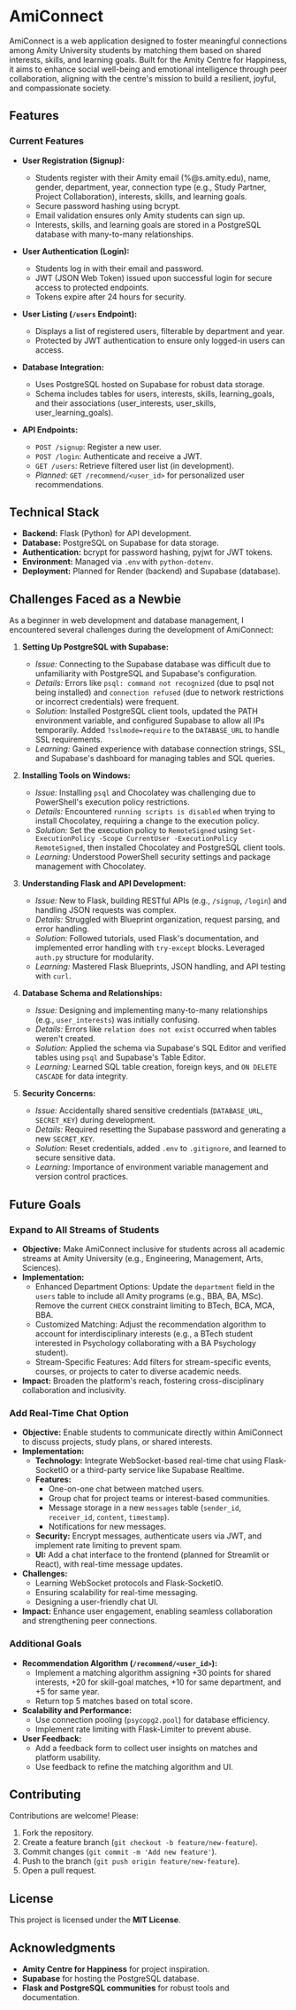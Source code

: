 # AmiConnect

AmiConnect is a web application designed to foster meaningful connections among Amity University students by matching them based on shared interests, skills, and learning goals. Built for the Amity Centre for Happiness, it aims to enhance social well-being and emotional intelligence through peer collaboration, aligning with the centre's mission to build a resilient, joyful, and compassionate society.

## Features

### Current Features

- **User Registration (Signup):**
  - Students register with their Amity email (%@s.amity.edu), name, gender, department, year, connection type (e.g., Study Partner, Project Collaboration), interests, skills, and learning goals.
  - Secure password hashing using bcrypt.
  - Email validation ensures only Amity students can sign up.
  - Interests, skills, and learning goals are stored in a PostgreSQL database with many-to-many relationships.

- **User Authentication (Login):**
  - Students log in with their email and password.
  - JWT (JSON Web Token) issued upon successful login for secure access to protected endpoints.
  - Tokens expire after 24 hours for security.

- **User Listing (`/users` Endpoint):**
  - Displays a list of registered users, filterable by department and year.
  - Protected by JWT authentication to ensure only logged-in users can access.

- **Database Integration:**
  - Uses PostgreSQL hosted on Supabase for robust data storage.
  - Schema includes tables for users, interests, skills, learning_goals, and their associations (user_interests, user_skills, user_learning_goals).

- **API Endpoints:**
  - `POST /signup`: Register a new user.
  - `POST /login`: Authenticate and receive a JWT.
  - `GET /users`: Retrieve filtered user list (in development).
  - *Planned:* `GET /recommend/<user_id>` for personalized user recommendations.

## Technical Stack

- **Backend:** Flask (Python) for API development.
- **Database:** PostgreSQL on Supabase for data storage.
- **Authentication:** bcrypt for password hashing, pyjwt for JWT tokens.
- **Environment:** Managed via `.env` with `python-dotenv`.
- **Deployment:** Planned for Render (backend) and Supabase (database).

## Challenges Faced as a Newbie

As a beginner in web development and database management, I encountered several challenges during the development of AmiConnect:

1. **Setting Up PostgreSQL with Supabase:**
   - *Issue:* Connecting to the Supabase database was difficult due to unfamiliarity with PostgreSQL and Supabase's configuration.
   - *Details:* Errors like `psql: command not recognized` (due to psql not being installed) and `connection refused` (due to network restrictions or incorrect credentials) were frequent.
   - *Solution:* Installed PostgreSQL client tools, updated the PATH environment variable, and configured Supabase to allow all IPs temporarily. Added `?sslmode=require` to the `DATABASE_URL` to handle SSL requirements.
   - *Learning:* Gained experience with database connection strings, SSL, and Supabase's dashboard for managing tables and SQL queries.

2. **Installing Tools on Windows:**
   - *Issue:* Installing `psql` and Chocolatey was challenging due to PowerShell's execution policy restrictions.
   - *Details:* Encountered `running scripts is disabled` when trying to install Chocolatey, requiring a change to the execution policy.
   - *Solution:* Set the execution policy to `RemoteSigned` using `Set-ExecutionPolicy -Scope CurrentUser -ExecutionPolicy RemoteSigned`, then installed Chocolatey and PostgreSQL client tools.
   - *Learning:* Understood PowerShell security settings and package management with Chocolatey.

3. **Understanding Flask and API Development:**
   - *Issue:* New to Flask, building RESTful APIs (e.g., `/signup`, `/login`) and handling JSON requests was complex.
   - *Details:* Struggled with Blueprint organization, request parsing, and error handling.
   - *Solution:* Followed tutorials, used Flask's documentation, and implemented error handling with `try-except` blocks. Leveraged `auth.py` structure for modularity.
   - *Learning:* Mastered Flask Blueprints, JSON handling, and API testing with `curl`.

4. **Database Schema and Relationships:**
   - *Issue:* Designing and implementing many-to-many relationships (e.g., `user_interests`) was initially confusing.
   - *Details:* Errors like `relation does not exist` occurred when tables weren't created.
   - *Solution:* Applied the schema via Supabase's SQL Editor and verified tables using `psql` and Supabase's Table Editor.
   - *Learning:* Learned SQL table creation, foreign keys, and `ON DELETE CASCADE` for data integrity.

5. **Security Concerns:**
   - *Issue:* Accidentally shared sensitive credentials (`DATABASE_URL`, `SECRET_KEY`) during development.
   - *Details:* Required resetting the Supabase password and generating a new `SECRET_KEY`.
   - *Solution:* Reset credentials, added `.env` to `.gitignore`, and learned to secure sensitive data.
   - *Learning:* Importance of environment variable management and version control practices.

## Future Goals

### Expand to All Streams of Students
- **Objective:** Make AmiConnect inclusive for students across all academic streams at Amity University (e.g., Engineering, Management, Arts, Sciences).
- **Implementation:**
  - Enhanced Department Options: Update the `department` field in the `users` table to include all Amity programs (e.g., BBA, BA, MSc). Remove the current `CHECK` constraint limiting to BTech, BCA, MCA, BBA.
  - Customized Matching: Adjust the recommendation algorithm to account for interdisciplinary interests (e.g., a BTech student interested in Psychology collaborating with a BA Psychology student).
  - Stream-Specific Features: Add filters for stream-specific events, courses, or projects to cater to diverse academic needs.
- **Impact:** Broaden the platform's reach, fostering cross-disciplinary collaboration and inclusivity.

### Add Real-Time Chat Option
- **Objective:** Enable students to communicate directly within AmiConnect to discuss projects, study plans, or shared interests.
- **Implementation:**
  - **Technology:** Integrate WebSocket-based real-time chat using Flask-SocketIO or a third-party service like Supabase Realtime.
  - **Features:**
    - One-on-one chat between matched users.
    - Group chat for project teams or interest-based communities.
    - Message storage in a new `messages` table (`sender_id`, `receiver_id`, `content`, `timestamp`).
    - Notifications for new messages.
  - **Security:** Encrypt messages, authenticate users via JWT, and implement rate limiting to prevent spam.
  - **UI:** Add a chat interface to the frontend (planned for Streamlit or React), with real-time message updates.
- **Challenges:**
  - Learning WebSocket protocols and Flask-SocketIO.
  - Ensuring scalability for real-time messaging.
  - Designing a user-friendly chat UI.
- **Impact:** Enhance user engagement, enabling seamless collaboration and strengthening peer connections.

### Additional Goals
- **Recommendation Algorithm (`/recommend/<user_id>`):**
  - Implement a matching algorithm assigning +30 points for shared interests, +20 for skill-goal matches, +10 for same department, and +5 for same year.
  - Return top 5 matches based on total score.
- **Scalability and Performance:**
  - Use connection pooling (`psycopg2.pool`) for database efficiency.
  - Implement rate limiting with Flask-Limiter to prevent abuse.
- **User Feedback:**
  - Add a feedback form to collect user insights on matches and platform usability.
  - Use feedback to refine the matching algorithm and UI.

## Contributing
Contributions are welcome! Please:
1. Fork the repository.
2. Create a feature branch (`git checkout -b feature/new-feature`).
3. Commit changes (`git commit -m 'Add new feature'`).
4. Push to the branch (`git push origin feature/new-feature`).
5. Open a pull request.

## License
This project is licensed under the **MIT License**.

## Acknowledgments
- **Amity Centre for Happiness** for project inspiration.
- **Supabase** for hosting the PostgreSQL database.
- **Flask and PostgreSQL communities** for robust tools and documentation.
  
